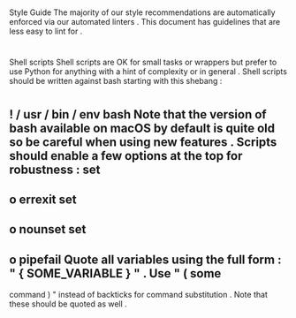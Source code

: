 #
Style
Guide
The
majority
of
our
style
recommendations
are
automatically
enforced
via
our
automated
linters
.
This
document
has
guidelines
that
are
less
easy
to
lint
for
.
#
#
Shell
scripts
Shell
scripts
are
OK
for
small
tasks
or
wrappers
but
prefer
to
use
Python
for
anything
with
a
hint
of
complexity
or
in
general
.
Shell
scripts
should
be
written
against
bash
starting
with
this
shebang
:
#
!
/
usr
/
bin
/
env
bash
Note
that
the
version
of
bash
available
on
macOS
by
default
is
quite
old
so
be
careful
when
using
new
features
.
Scripts
should
enable
a
few
options
at
the
top
for
robustness
:
set
-
o
errexit
set
-
o
nounset
set
-
o
pipefail
Quote
all
variables
using
the
full
form
:
"
{
SOME_VARIABLE
}
"
.
Use
"
(
some
-
command
)
"
instead
of
backticks
for
command
substitution
.
Note
that
these
should
be
quoted
as
well
.
